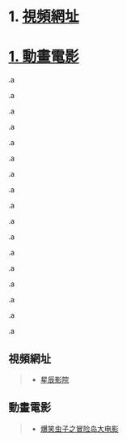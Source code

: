 # 1. [視頻網址](#movLoc)
# <a href="#comicMov">1. 動畫電影</a>


.a


.a



.a


.a


.a

.a


.a


.a

.a


.a


.a

.a


.a


.a

.a


.a


.a
## <a id="movLoc">視頻網址</a>
> * [星辰影院](https://www.shsanrui.com/ssype/1.html)




## <a id="comicMov">動畫電影</a>
> * [爆笑虫子之冒险岛大电影](https://www.shsanrui.com/sslay/299960-2-1.html)










